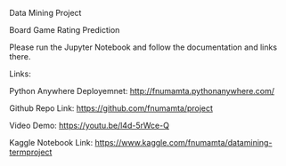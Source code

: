 Data Mining Project

Board Game Rating Prediction

Please run the Jupyter Notebook and follow the documentation and links there.

Links:

Python Anywhere Deployemnet: http://fnumamta.pythonanywhere.com/

Github Repo Link: https://github.com/fnumamta/project

 Video Demo: https://youtu.be/l4d-5rWce-Q
 
  Kaggle Notebook Link: https://www.kaggle.com/fnumamta/datamining-termproject
